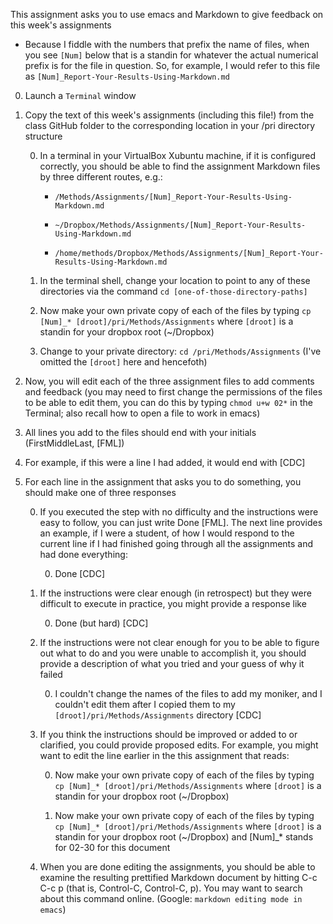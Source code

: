
This assignment asks you to use emacs and Markdown to give feedback on this week's assignments

   * Because I fiddle with the numbers that prefix the name of files, when you see `[Num]` below that is a standin for whatever the actual numerical prefix is for the file in question. So, for example, I would refer to this file as `[Num]_Report-Your-Results-Using-Markdown.md`

0. Launch a `Terminal` window

0. Copy the text of this week's assignments (including this file!) from the class GitHub folder to the corresponding location in your /pri directory structure

   0. In a terminal in your VirtualBox Xubuntu machine, if it is configured correctly, you should be able to find the assignment Markdown files by three different routes, e.g.:

      * `/Methods/Assignments/[Num]_Report-Your-Results-Using-Markdown.md`

      * `~/Dropbox/Methods/Assignments/[Num]_Report-Your-Results-Using-Markdown.md`

      * `/home/methods/Dropbox/Methods/Assignments/[Num]_Report-Your-Results-Using-Markdown.md`

   0. In the terminal shell, change your location to point to any of these directories via the command `cd [one-of-those-directory-paths]`

   0. Now make your own private copy of each of the files by typing `cp [Num]_* [droot]/pri/Methods/Assignments` where `[droot]` is a standin for your dropbox root (~/Dropbox)

   0. Change to your private directory: `cd /pri/Methods/Assignments` (I've omitted the `[droot]` here and hencefoth)

0. Now, you will edit each of the three assignment files to add comments and feedback (you may need to first change the permissions of the files to be able to edit them, you can do this by typing `chmod u+w 02*` in the Terminal; also recall how to open a file to work in emacs)

0. All lines you add to the files should end with your initials (FirstMiddleLast, [FML])

0. For example, if this were a line I had added, it would end with [CDC]

0. For each line in the assignment that asks you to do something, you should make one of three responses

   0. If you executed the step with no difficulty and the instructions were easy to follow, you can just write Done [FML].  The next line provides an example, if I were a student, of how I would respond to the current line if I had finished going through all the assignments and had done everything:

      0. Done [CDC]

   0. If the instructions were clear enough (in retrospect) but they were difficult to execute in practice, you might provide a response like

      0. Done (but hard) [CDC]

   0. If the instructions were not clear enough for you to be able to figure out what to do and you were unable to accomplish it, you should provide a description of what you tried and your guess of why it failed

      0. I couldn't change the names of the files to add my moniker, and I couldn't edit them after I copied them to my `[droot]/pri/Methods/Assignments` directory  [CDC]

   0. If you think the instructions should be improved or added to or clarified, you could provide proposed edits. For example, you might want to edit the line earlier in the this assignment that reads:

       0. Now make your own private copy of each of the files by typing `cp [Num]_* [droot]/pri/Methods/Assignments` where `[droot]` is a standin for your dropbox root (~/Dropbox)

       0. Now make your own private copy of each of the files by typing `cp [Num]_* [droot]/pri/Methods/Assignments` where `[droot]` is a standin for your dropbox root (~/Dropbox) and [Num]_* stands for 02-30 for this document

   0. When you are done editing the assignments, you should be able to examine the resulting prettified Markdown document by hitting C-c C-c p (that is, Control-C, Control-C, p). You may want to search about this command online. (Google: `markdown editing mode in emacs`)
